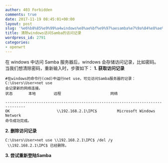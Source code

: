 ```yaml
---
author: 403 Forbidden
comments: true
date: 2017-11-19 08:45:01+00:00
layout: post
slug: '%e6%b8%85%e9%99%a4windows%e8%ae%bf%e9%97%aesamba%e7%9a%84%e8%ae%bf%e9%97%ae%e8%ae%b0%e5%bd%95'
title: 清除windows访问Samba的访问记录
wordpress_id: 2791
categories:
- openwrt
---
```

在 windows 中访问 Samba 服务器后，windows 会存储访问记录，比如密码。当我们想清除密码，重新输入时，步骤如下：
**1. 获取访问记录**
```
#在windows的命令行(cmd)中运行net use，可见访问Samba服务器的记录：
C:\Users\User>net use
会记录新的网络连接。 
状态       本地        远程                      网络

-------------------------------------------------------------------------------
OK                     \\192.168.2.1\IPC$         Microsoft Windows Network
命令成功完成。
```


**2. 删除访问记录**
```
C:\Users\User>net use \\192.168.2.1\IPC$ /del /y
 \\192.168.2.1\IPC$ 已经删除。
```


**3. 尝试重新登陆Samba**

